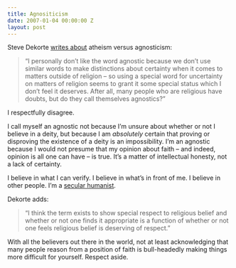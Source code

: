 ```yaml
---
title: Agnositicism
date: 2007-01-04 00:00:00 Z
layout: post
---
```





Steve Dekorte [writes about](http://www.dekorte.com/blog/blog.cgi?do=item&#38;id=2403) atheism versus agnosticism:

> “I personally don’t like the word agnostic because we don’t use similar words to make distinctions about certainty when it comes to matters outside of religion – so using a special word for uncertainty on matters of religion seems to grant it some special status which I don’t feel it deserves. After all, many people who are religious have doubts, but do they call themselves agnostics?”

I respectfully disagree.

I call myself an agnostic not because I’m unsure about whether or not I believe in a deity, but because I am *absolutely* certain that proving or disproving the existence of a deity is an impossibility. I’m an agnostic because I would not presume that my opinion about faith – and indeed, opinion is all one can have – is true. It’s a matter of intellectual honesty, not a lack of certainty.

I believe in what I can verify. I believe in what’s in front of me. I believe in other people. I’m a [secular humanist](http://en.wikipedia.org/wiki/Secular_humanism).

Dekorte adds:

> “I think the term exists to show special respect to religious belief and whether or not one finds it appropriate is a function of whether or not one feels religious belief is deserving of respect.”

With all the believers out there in the world, not at least acknowledging that many people reason from a position of faith is bull-headedly making things more difficult for yourself. Respect aside.
